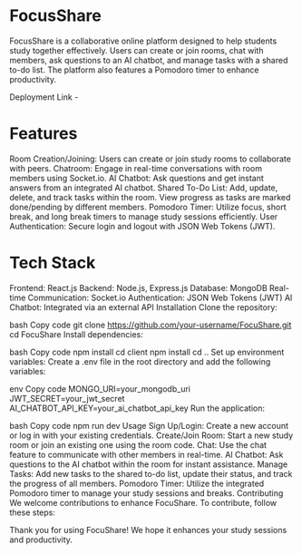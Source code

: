 # FocusShare
FocusShare is a collaborative online platform designed to help students study together effectively. Users can create or join rooms, chat with members, ask questions to an AI chatbot, and manage tasks with a shared to-do list. The platform also features a Pomodoro timer to enhance productivity.

Deployment Link - 

# Features
Room Creation/Joining: Users can create or join study rooms to collaborate with peers.
Chatroom: Engage in real-time conversations with room members using Socket.io.
AI Chatbot: Ask questions and get instant answers from an integrated AI chatbot.
Shared To-Do List: Add, update, delete, and track tasks within the room. View progress as tasks are marked done/pending by different members.
Pomodoro Timer: Utilize focus, short break, and long break timers to manage study sessions efficiently.
User Authentication: Secure login and logout with JSON Web Tokens (JWT).

# Tech Stack
Frontend: React.js
Backend: Node.js, Express.js
Database: MongoDB
Real-time Communication: Socket.io
Authentication: JSON Web Tokens (JWT)
AI Chatbot: Integrated via an external API
Installation
Clone the repository:

bash
Copy code
git clone https://github.com/your-username/FocuShare.git
cd FocuShare
Install dependencies:

bash
Copy code
npm install
cd client
npm install
cd ..
Set up environment variables: Create a .env file in the root directory and add the following variables:

env
Copy code
MONGO_URI=your_mongodb_uri
JWT_SECRET=your_jwt_secret
AI_CHATBOT_API_KEY=your_ai_chatbot_api_key
Run the application:

bash
Copy code
npm run dev
Usage
Sign Up/Login: Create a new account or log in with your existing credentials.
Create/Join Room: Start a new study room or join an existing one using the room code.
Chat: Use the chat feature to communicate with other members in real-time.
AI Chatbot: Ask questions to the AI chatbot within the room for instant assistance.
Manage Tasks: Add new tasks to the shared to-do list, update their status, and track the progress of all members.
Pomodoro Timer: Utilize the integrated Pomodoro timer to manage your study sessions and breaks.
Contributing
We welcome contributions to enhance FocuShare. To contribute, follow these steps:

Thank you for using FocuShare! We hope it enhances your study sessions and productivity.
